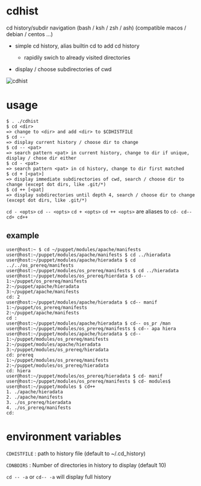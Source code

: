 # cdhist
cd history/subdir navigation (bash / ksh / zsh / ash)
(compatible macos / debian / centos ...)

* simple cd history, alias builtin cd to add cd history  
  * rapidily swich to already visited directories

* display / choose subdirectories of cwd

![cdhist](https://github.com/joknarf/cdhist/assets/10117818/694e021e-e49e-4f93-8ede-228fc179e996)

# usage

```
$ . ./cdhist
$ cd <dir>
=> change to <dir> and add <dir> to $CDHISTFILE
$ cd --
=> display current history / choose dir to change
$ cd -- <pat>
=> search pattern <pat> in current history, change to dir if unique, display / chose dir either
$ cd - <pat>
=> search pattern <pat> in cd history, change to dir first matched
$ cd + [<pat>]
=> display immediate subdirectories of cwd, search / choose dir to change (except dot dirs, like .git/*)
$ cd ++ [<pat]
=> display subdirectories until depth 4, search / choose dir to change (except dot dirs, like .git/*)
```


`cd - <opts>` `cd -- <opts>` `cd + <opts>` `cd ++ <opts>` are aliases to `cd- cd-- cd+ cd++`


## example

```shell
user@host:~ $ cd ~/puppet/modules/apache/manifests
user@host:~/puppet/modules/apache/manifests $ cd ../hieradata
user@host:~/puppet/modules/apache/hieradata $ cd ../../os_prereq/manifests
user@host:~/puppet/modules/os_prereq/manifests $ cd ../hieradata
user@host:~/puppet/modules/os_prereq/hierdata $ cd--
1:~/puppet/os_prereq/manifests
2:~/puppet/apache/hieradata
3:~/puppet/apache/manifests
cd: 2
user@host:~/puppet/modules/apache/hieradata $ cd-- manif
1:~/puppet/os_prereq/manifests
2:~/puppet/apache/manifests
cd :
user@host:~/puppet/modules/apache/hieradata $ cd-- os_pr /man
user@host:~/puppet/modules/os_prereq/manifests $ cd-- apa hiera
user@host:~/puppet/modules/apache/hieradata $ cd--
1:~/puppet/modules/os_prereq/manifests
2:~/puppet/modules/apache/hieradata
3:~/puppet/modules/os_prereq/hieradata
cd: prereq
1:~/puppet/modules/os_prereq/manifests
2:~/puppet/modules/os_prereq/hieradata
cd: hiera
user@host:~/puppet/modules/os_prereq/hieradata $ cd- manif
user@host:~/puppet/modules/os_prereq/manifests $ cd- modules$
user@host:~/puppet/modules $ cd++
1. ./apache/hieradata
2. ./apache/manifests
3. ./os_prereq/hieradata
4. ./os_prereq/manifests
cd: 
```

# environment variables

`CDHISTFILE` : path to history file (default to ~/.cd_history)

`CDNBDIRS`   : Number of directories in history to display (default 10)

`cd -- -a` or `cd-- -a` will display full history
